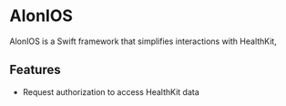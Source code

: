 # AlonIOS

AlonIOS is a Swift framework that simplifies interactions with HealthKit,

## Features

- Request authorization to access HealthKit data